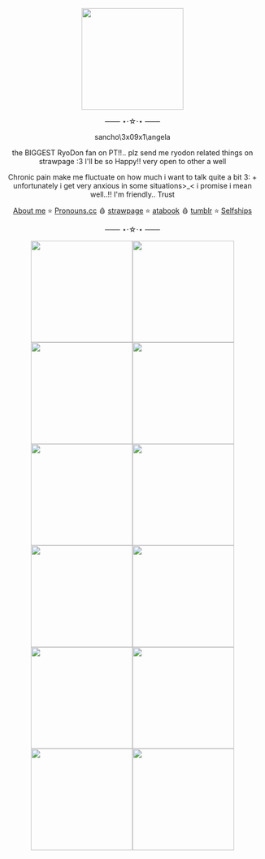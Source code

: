 
<p align=center>
<img src=https://github.com/user-attachments/assets/76423d76-2a02-4366-9acd-9ab958af48fe
 width=200 height=200></p> 
<div align=center> 
 ─── ⋆⋅☆⋅⋆ ───
 
  sancho\3x09x1\angela

the BIGGEST RyoDon fan on PT!!.. plz send me ryodon related things on strawpage :3 I'll be so Happy!! very open to other a well

Chronic pain make me fluctuate on how much i want to talk quite a bit 3: + unfortunately i get very anxious in some situations>_< i promise i mean well..!! I'm friendly.. Trust
 
   [About me](https://stellular.net/LCB34) ⭐
   [Pronouns.cc](https://pronouns.cc/@3x09x1) 🩸
    [strawpage](https://lcb34.straw.page/) ⭐
    [atabook](https://lcb34.atabook.org/) 🩸
    [tumblr](https://3x09x1.tumblr.com/?source=share) ⭐
    [Selfships](https://docs.google.com/spreadsheets/d/1-EU5Tw7m-dFdLTFfKA0BA86avOmRTfVgRsw-BfhHVnk/edit?usp=drivesdk)

   ─── ⋆⋅☆⋅⋆ ───
</div>

<div align=center>
<img src=https://github.com/user-attachments/assets/97dddc82-98e8-40c7-ab8e-e96159486bdd width=200 height=200><img src=https://github.com/user-attachments/assets/d3310e15-3ecc-4b26-bbca-881299a1a008 width=200 height=200><img src=https://github.com/user-attachments/assets/a0acdc57-0365-4f4b-b5e5-6b1bf002444f width=200 height=200><img src=https://github.com/user-attachments/assets/5555d30d-f407-473e-aac7-00534c1c86d8 width=200 height=200><img src=https://github.com/user-attachments/assets/f2f6b16c-ed4a-4217-894a-0bf34dc1c863  width=200 height=200><img src=https://github.com/user-attachments/assets/cf201249-9792-4f30-a2fd-95b7eb08f581 width=200 height=200><img src=https://github.com/user-attachments/assets/e92dfc84-980c-4120-8033-de58093a25eb width=200 height=200><img src=https://github.com/user-attachments/assets/8ee2b0da-71d9-4eb7-9fee-811e5460d1f7 width=200 height=200><img src=https://github.com/user-attachments/assets/1a6d6193-9cab-4e46-8e11-805dc3baf4f0 width=200 height=200><img src=https://github.com/user-attachments/assets/5b064f2a-f557-4549-975b-0983cff3403b width=200 height=200><img src=https://github.com/user-attachments/assets/78bfd2c7-94e1-4079-8892-e979f9878537 width=200 height=200><img src=https://github.com/user-attachments/assets/136f4074-10aa-46a3-82c6-601d5d213c28 width=200 height=200>


 
</div>
